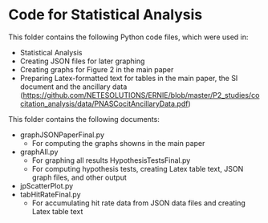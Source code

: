 # Code for Statistical Analysis

This folder contains the following Python code files, which were used in:
- Statistical Analysis
- Creating JSON files for later graphing
- Creating graphs for Figure 2 in the main paper
- Preparing Latex-formatted text for tables in the main paper, the SI document and the ancillary data (https://github.com/NETESOLUTIONS/ERNIE/blob/master/P2_studies/cocitation_analysis/data/PNASCocitAncillaryData.pdf)

This folder contains the following documents:
- graphJSONPaperFinal.py
    - For computing the graphs showns in the main paper
- graphAll.py
    - For graphing all results
HypothesisTestsFinal.py
    - For computing hypothesis tests, creating Latex table text, JSON graph files, and other output
- jpScatterPlot.py
- tabHitRateFinal.py
    - For accumulating hit rate data from JSON data files and creating Latex table text
